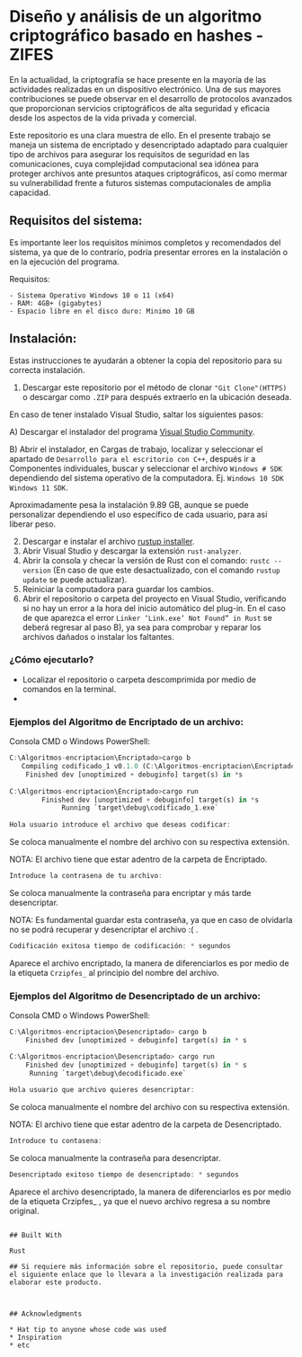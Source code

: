 # Diseño y análisis de un algoritmo criptográfico basado en hashes - ZIFES

En la actualidad, la criptografía se hace presente en la mayoría de las actividades realizadas en un dispositivo electrónico. Una de sus mayores contribuciones se puede observar en el desarrollo de protocolos avanzados que proporcionan servicios criptográficos de alta seguridad y eficacia desde los aspectos de la vida privada y comercial.

Este repositorio es una clara muestra de ello. En el presente trabajo se maneja un sistema de encriptado y desencriptado adaptado para cualquier tipo de archivos para asegurar los requisitos de seguridad en las comunicaciones, cuya complejidad computacional sea idónea para proteger archivos ante presuntos ataques criptográficos, así como mermar su vulnerabilidad frente a futuros sistemas computacionales de amplia capacidad.

## Requisitos del sistema:

Es importante leer los requisitos mínimos completos y recomendados del sistema, ya que de lo contrarío, podría presentar errores en la instalación o en la ejecución del programa.

Requisitos:
```
- Sistema Operativo Windows 10 o 11 (x64)
- RAM: 4GB+ (gigabytes)
- Espacio libre en el disco duro: Minimo 10 GB
```
## Instalación:

Estas instrucciones te ayudarán a obtener la copia del repositorio para su correcta instalación.

1. Descargar este repositorio por el método de clonar `"Git Clone"(HTTPS)` o descargar como `.ZIP` para después extraerlo en la ubicación deseada.

En caso de tener instalado Visual Studio, saltar los siguientes pasos:

   A) Descargar el instalador del programa [Visual Studio Community](https://visualstudio.microsoft.com/es/thank-you-downloading-visual-studio/?sku=Community&channel=Release&version=VS2022&source=VSLandingPage&cid=2030&passive=false).
        
   B) Abrir el instalador, en Cargas de trabajo, localizar y seleccionar el apartado de `Desarrollo para el escritorio con C++`, después ir a Componentes individuales, buscar y seleccionar el archivo `Windows # SDK` dependiendo del sistema operativo de la computadora. Ej. `Windows 10 SDK` `Windows 11 SDK`. 
   
   Aproximadamente pesa la instalación 9.89 GB, aunque se puede personalizar dependiendo el uso específico de cada usuario, para así liberar peso.

2. Descargar e instalar el archivo [rustup installer](https://rustup.rs/).
3. Abrir Visual Studio y descargar la extensión `rust-analyzer`.
4. Abrir la consola y checar la versión de Rust con el comando: `rustc --version` (En caso de que este desactualizado, con el comando `rustup update` se puede actualizar).
5. Reiniciar la computadora para guardar los cambios.
6. Abrir el repositorio o carpeta del proyecto en Visual Studio, verificando si no hay un error a la hora del inicio automático del plug-in. En el caso de que aparezca el error `Linker ‘Link.exe’ Not Found” in Rust` se deberá regresar al paso B), ya sea para comprobar y reparar los archivos dañados o instalar los faltantes.

### ¿Cómo ejecutarlo?

- Localizar el repositorio o carpeta descomprimida por medio de comandos en la terminal.
- 

### Ejemplos del Algoritmo de Encriptado de un archivo:
Consola CMD o Windows PowerShell:
```rust
C:\Algoritmos-encriptacion\Encriptado>cargo b
   Compiling codificado_1 v0.1.0 (C:\Algoritmos-encriptacion\Encriptado)
    Finished dev [unoptimized + debuginfo] target(s) in *s
    
C:\Algoritmos-encriptacion\Encriptado>cargo run
        Finished dev [unoptimized + debuginfo] target(s) in *s
             Running `target\debug\codificado_1.exe`
             
Hola usuario introduce el archivo que deseas codificar:
```
Se coloca manualmente el nombre del archivo con su respectiva extensión.

NOTA: El archivo tiene que estar adentro de la carpeta de Encriptado.
```rust
Introduce la contrasena de tu archivo:
```
Se coloca manualmente la contraseña para encriptar y más tarde desencriptar.

NOTA: Es fundamental guardar esta contraseña, ya que en caso de olvidarla no se podrá recuperar y desencriptar el archivo :( .

```rust
Codificación exitosa tiempo de codificación: * segundos
```
Aparece el archivo encriptado, la manera de diferenciarlos es por medio de la etiqueta `Crzipfes_` al principio del nombre del archivo.

### Ejemplos del Algoritmo de Desencriptado de un archivo:
Consola CMD o Windows PowerShell:
```rust
C:\Algoritmos-encriptacion\Desencriptado> cargo b
    Finished dev [unoptimized + debuginfo] target(s) in * s

C:\Algoritmos-encriptacion\Desencriptado> cargo run
    Finished dev [unoptimized + debuginfo] target(s) in * s
     Running `target\debug\decodificado.exe`
     
Hola usuario que archivo quieres desencriptar:
```
Se coloca manualmente el nombre del archivo con su respectiva extensión.

NOTA: El archivo tiene que estar adentro de la carpeta de Desencriptado.
```rust
Introduce tu contasena:
```
Se coloca manualmente la contraseña para desencriptar.
```rust
Desencriptado exitoso tiempo de desencriptado: * segundos
```
Aparece el archivo desencriptado, la manera de diferenciarlos es por medio de la etiqueta Crzipfes_ , ya que el nuevo archivo regresa a su nombre original.

```

## Built With

Rust

## Si requiere más información sobre el repositorio, puede consultar el siguiente enlace que lo llevara a la investigación realizada para elaborar este producto. 



## Acknowledgments

* Hat tip to anyone whose code was used
* Inspiration
* etc
